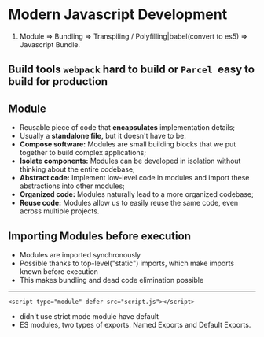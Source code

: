 # Modern Javascript Development

1. Module => Bundling => Transpiling / Polyfilling|babel(convert to es5) => Javascript Bundle.

## Build tools `webpack` hard to build or `Parcel `easy to build for production

## Module

- Reusable piece of code that **encapsulates** implementation details;
- Usually a **standalone file,** but it doesn't have to be.
- **Compose software:** Modules are small building blocks that we put together to build complex applications;
- **Isolate components:** Modules can be developed in isolation without thinking about the entire codebase;
- **Abstract code:** Implement low-level code in modules and import these abstractions into other modules;
- **Organized code:** Modules naturally lead to a more organized codebase;
- **Reuse code:** Modules allow us to easily reuse the same code, even across multiple projects.

## Importing Modules before execution

- Modules are imported synchronously
- Possible thanks to top-level("static") imports, which make imports known before execution
- This makes bundling and dead code elimination possible

---

`<script type="module" defer src="script.js"></script>`

- didn't use strict mode module have default
- ES modules, two types of exports. Named Exports and Default Exports.
